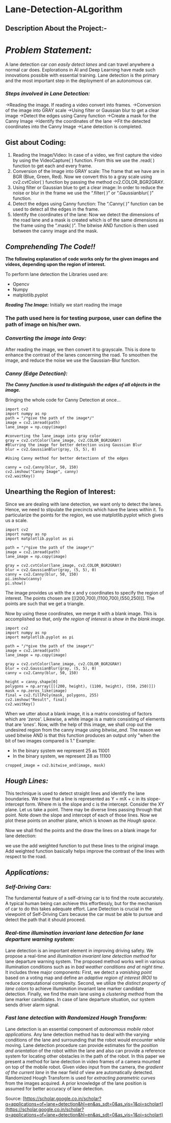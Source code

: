 # Lane-Detection-ALgorithm

## Description About the Project:-

# *Problem Statement:*

A lane detection car *can easily detect lanes* and can travel anywhere a normal car does. Explorations in AI and Deep Learning have made such innovations possible with essential training. Lane detection is the primary and the most important step in the deployment of an autonomous car.

### *Steps involved in Lane Detection:*
→Reading the image. If reading a video convert into frames.
→Conversion of the image into GRAY scale
→Using filter or Gaussian blur to get a clear image
→Detect the edges using Canny function
→Create a mask for the Canny Image
→Identify the coordinates of the lane
→Fit the detected coordinates into the Canny Image
→Lane detection is completed.

## Gist about Coding:
1. Reading the Image/Video: In case of a video, we first capture the video by using the VideoCapture( ) function. From this we use the .read( ) function to get each and every frame.
2. Conversion of the Image into GRAY scale: The frame that we have are in BGR (Blue, Green, Red). Now we convert this to a gray scale using cv2.cvtColor( ) function by passing the method cv2.COLOR_BGR2GRAY.
3. Using filter or Gaussian blue to get a clear image: In order to reduce the noise or blur in the frame we use the “.filter( )” or “.Gaussianblur( )” function.
4. Detect the edges using Canny function: The “.Canny( )” function can be used to detect all the edges in the frame.
5. Identify the coordinates of the lane: Now we detect the dimensions of the road lane and a mask is created which is of the same dimensions as the frame using the “.mask( )”. The bitwise AND function is then used between the canny image and the mask.

## ***Comprehending The Code!!***

**The following explanation of code works only for the given images and videos, depending upon the region of interest.**

To perform lane detection the Libraries used are:

- Opencv
- Numpy
- matplotlib.pyplot

***Reading The Image:***
Initially we start reading the image
### The path used here is for testing purpose, user can define the path of image on his/her own.

### ***Converting the image into Gray:***
After reading the image, we then convert it to grayscale. This is done to enhance the contrast of the lanes concerning the road. To smoothen the image, and reduce the noise we use the Gaussian-Blur function.

### ***Canny (Edge Detection):***

***The Canny function is used to distinguish the edges of all objects in the image.***

Bringing the whole code for Canny Detection at once...
```
import cv2
import numpy as np
path = "/*give the path of the image*/"
image = cv2.imread(path)
lane_image = np.copy(image)

#converting the lane_image into gray color
gray = cv2.cvtColor(lane_image, cv2.COLOR_BGR2GRAY)
#Blurring the image for better detection using Gaussian Blur
blur = cv2.GaussianBlur(gray, (5, 5), 0)

#Using Canny method for better detectionn of the edges

canny = cv2.Canny(blur, 50, 150)
cv2.imshow("Canny Image", canny)
cv2.waitKey()
```
## **Unearthing the Region of Interest:**
Since we are dealing with lane detection, we want only to detect the lanes. Hence, we need to stipulate the precincts which have the lanes within it. To particularize the points for the region, we use matplotlib.pyplot which gives us a scale.

```
import cv2
import numpy as np
import matplotlib.pyplot as pi

path = "/*give the path of the image*/"
image = cv2.imread(path)
lane_image = np.copy(image)

gray = cv2.cvtColor(lane_image, cv2.COLOR_BGR2GRAY)
blur = cv2.GaussianBlur(gray, (5, 5), 0)
canny = cv2.Canny(blur, 50, 150)
pi.imshow(canny)
pi.show()
```
The image provides us with the x and y coordinates to specify the region of interest. The points chosen are [[(200,700),(1100,700),(550,250)]]. The points are such that we get a triangle.

Now by using these coordinates, we merge it with a blank image. This is accomplished so that, *only the region of interest is show in the blank image.*

```
import cv2
import numpy as np
import matplotlib.pyplot as pi

path = "/*give the path of the image*/"
image = cv2.imread(path)
lane_image = np.copy(image)

gray = cv2.cvtColor(lane_image, cv2.COLOR_BGR2GRAY)
blur = cv2.GaussianBlur(gray, (5, 5), 0)
canny = cv2.Canny(blur, 50, 150)

height = canny.shape[0]
polygons = np.array([[(200, height), (1100, height), (550, 250)]])
mask = np.zeros_like(image)
final = cv2.fillPoly(mask, polygons, 255)
cv2.imshow("Result", final)
cv2.waitKey()
```
When we utter about a blank image, it is a matrix consisting of factors which are *'zeros*'. Likewise, a white image is a matrix consisting of elements that are *'ones'*. Now, with the help of this image, we shall crop out the undesired region from the canny image using *bitwise_and*. The reason we used bitwise AND is that this function produces an output only "when the bit of two images compared is 1."
Example:

- In the binary system we represent 25 as 11001
- In the binary system, we represent 28 as 11100

```
cropped_image = cv2.bitwise_and(image, mask)
```
## ***Hough Lines:***

This technique is used to detect straight lines and identify the lane boundaries. We know that a line is represented as Y = mX + c in its slope-intercept form. Where m is the slope and c is the intercept.
Consider the XY plane. Let us take a point. There may be diverse lines passing through that point. Note down the slope and intercept of each of those lines. Now we plot these points on another plane, which is known as the *Hough space*.

Now we shall find the points and the draw the lines on a blank image for lane detection:

we use the add weighted function to put these lines to the original image. Add weighted function basically helps improve the contrast of the lines with respect to the road.

## ***Applications:***

### *Self-Driving Cars:*

The fundamental feature of a self-driving car is to find the route accurately. A typical human being can achieve this effortlessly, but for the mechanism of car to do this takes adequate effort. Lane Detection is crucial in the viewpoint of Self-Driving Cars because the car must be able to pursue and detect the path that it should proceed.

### *Real-time illumination invariant lane detection for lane departure warning system:*

Lane detection is an important element in improving driving safety. We propose a real-time and *illumination invariant lane detection method* for lane departure warning system. The proposed method works well in various illumination conditions such as in *bad weather conditions and at night time*. It includes three major components: First, we detect a *vanishing point* based on a voting map and define an *adaptive region of interest (ROI)* to reduce computational complexity. Second, we utilize the *distinct property of lane colors* to achieve illumination invariant lane marker candidate detection. Finally, we find the main lane using a *clustering method* from the lane marker candidates. In case of lane departure situation, our system sends driver alarm signal.

### *Fast lane detection with Randomized Hough Transform:*

Lane detection is an essential component of *autonomous mobile robot applications.* Any lane detection method has to deal with the varying conditions of the lane and surrounding that the robot would encounter while moving. Lane detection procedure can provide estimates for the *position and orientation* of the robot within the lane and also can provide a reference system for locating other obstacles in the path of the robot. In this paper we present a method for lane detection in video frames of a camera mounted on top of the mobile robot. Given video input from the camera, the *gradient of the current lane* in the near field of view are automatically detected. Randomized Hough Transform is used for *extracting parametric curves* from the images acquired. A prior knowledge of the lane position is assumed for better accuracy of lane detection.

Source: [https://scholar.google.co.in/scholar?q=applications+of+lane+detection&hl=en&as_sdt=0&as_vis=1&oi=scholart](https://scholar.google.co.in/scholar?q=applications+of+lane+detection&hl=en&as_sdt=0&as_vis=1&oi=scholart)

